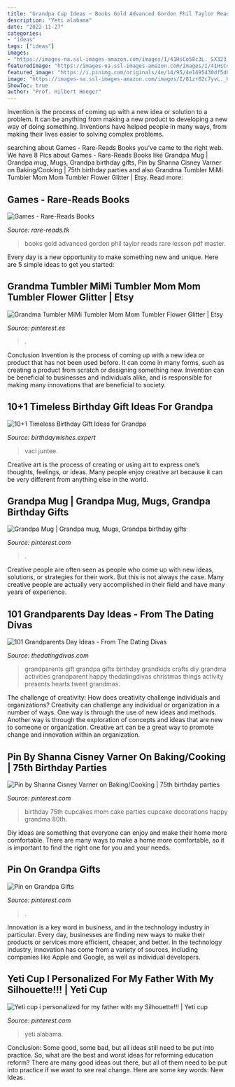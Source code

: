 ```yaml
---
title: "Grandpa Cup Ideas ~ Books Gold Advanced Gordon Phil Taylor Reads Rare Lesson Pdf Master"
description: "Yeti alabama"
date: "2022-11-27"
categories:
- "ideas"
tags: ["ideas"]
images:
- "https://images-na.ssl-images-amazon.com/images/I/41HsCo58c3L._SX323_BO1,204,203,200_.jpg"
featuredImage: "https://images-na.ssl-images-amazon.com/images/I/41HsCo58c3L._SX323_BO1,204,203,200_.jpg"
featured_image: "https://i.pinimg.com/originals/4e/14/95/4e1495430df5d8995d7a2d0ee43723db.jpg"
image: "https://images-na.ssl-images-amazon.com/images/I/81zr82c7yvL._UX679_.jpg"
ShowToc: true
author: "Prof. Hilbert Hoeger"
---
```



Invention is the process of coming up with a new idea or solution to a problem. It can be anything from making a new product to developing a new way of doing something. Inventions have helped people in many ways, from making their lives easier to solving complex problems.

	

		
searching about Games - Rare-Reads Books you've came to the right web. We have 8 Pics about Games - Rare-Reads Books like Grandpa Mug | Grandpa mug, Mugs, Grandpa birthday gifts, Pin by Shanna Cisney Varner on Baking/Cooking | 75th birthday parties and also Grandma Tumbler MiMi Tumbler Mom Mom Tumbler Flower Glitter | Etsy. Read more:
		
    
## Games - Rare-Reads Books

<img loading=lazy src="https://images-na.ssl-images-amazon.com/images/I/41HsCo58c3L._SX323_BO1,204,203,200_.jpg" onerror="this.onerror=null;this.src='https://tse1.mm.bing.net/th?id=OIP.obA2UeTtZ7GdamOJpLDQ5QAAAA&amp;pid=15.1';" alt="Games - Rare-Reads Books">

_Source: rare-reads.tk_

>books gold advanced gordon phil taylor reads rare lesson pdf master. 

	

Every day is a new opportunity to make something new and unique. Here are 5 simple ideas to get you started: 

    
## Grandma Tumbler MiMi Tumbler Mom Mom Tumbler Flower Glitter | Etsy

<img loading=lazy src="https://i.pinimg.com/originals/2c/7e/fb/2c7efb72581ccc540d33769d0a66b2e7.jpg" onerror="this.onerror=null;this.src='https://tse1.mm.bing.net/th?id=OIP.VEdtGtdsRO0Ji22rck8fUgHaJ4&amp;pid=15.1';" alt="Grandma Tumbler MiMi Tumbler Mom Mom Tumbler Flower Glitter | Etsy">

_Source: pinterest.es_

>. 

	

Conclusion
Invention is the process of coming up with a new idea or product that has not been used before. It can come in many forms, such as creating a product from scratch or designing something new. Invention can be beneficial to businesses and individuals alike, and is responsible for making many innovations that are beneficial to society.

    
## 10+1 Timeless Birthday Gift Ideas For Grandpa

<img loading=lazy src="https://images-na.ssl-images-amazon.com/images/I/81zr82c7yvL._UX679_.jpg" onerror="this.onerror=null;this.src='https://tse1.mm.bing.net/th?id=OIP.uL0ltzRzVfviLcUjHLw_1wHaG7&amp;pid=15.1';" alt="10+1 Timeless Birthday Gift Ideas for Grandpa">

_Source: birthdaywishes.expert_

>vaci juntee. 

	

Creative art is the process of creating or using art to express one’s thoughts, feelings, or ideas. Many people enjoy creative art because it can be very different from anything else in the world.

    
## Grandpa Mug | Grandpa Mug, Mugs, Grandpa Birthday Gifts

<img loading=lazy src="https://i.pinimg.com/originals/4e/14/95/4e1495430df5d8995d7a2d0ee43723db.jpg" onerror="this.onerror=null;this.src='https://tse4.mm.bing.net/th?id=OIP.Y8dZZBVWkjiMPTfDWqe1JQHaHl&amp;pid=15.1';" alt="Grandpa Mug | Grandpa mug, Mugs, Grandpa birthday gifts">

_Source: pinterest.com_

>. 

	

Creative people are often seen as people who come up with new ideas, solutions, or strategies for their work. But this is not always the case. Many creative people are actually very accomplished in their field and have many years of experience.

    
## 101 Grandparents Day Ideas - From The Dating Divas

<img loading=lazy src="http://www.thedatingdivas.com/wp-content/uploads/2016/08/Grandparents-Day-6-10.jpg" onerror="this.onerror=null;this.src='https://tse1.mm.bing.net/th?id=OIP.E7v9eMym0cUwBgnGv49DkwHaMy&amp;pid=15.1';" alt="101 Grandparents Day Ideas - From The Dating Divas">

_Source: thedatingdivas.com_

>grandparents gift grandpa gifts birthday grandkids crafts diy grandma activities grandparent happy thedatingdivas christmas things activity presents hearts tweet grandmas. 

	

The challenge of creativity: How does creativity challenge individuals and organizations?
Creativity can challenge any individual or organization in a number of ways. One way is through the use of new ideas and methods. Another way is through the exploration of concepts and ideas that are new to someone or organization. Creative art can be a great way to promote change and innovation within an organization.

    
## Pin By Shanna Cisney Varner On Baking/Cooking | 75th Birthday Parties

<img loading=lazy src="https://i.pinimg.com/736x/1f/0a/56/1f0a5600ffefcee88bf3257afdd9d0d2--red-cupcakes-birthday-cupcakes.jpg" onerror="this.onerror=null;this.src='https://tse2.mm.bing.net/th?id=OIP.bzspYSpbrjgNXHFbQQyF7AHaJ4&amp;pid=15.1';" alt="Pin by Shanna Cisney Varner on Baking/Cooking | 75th birthday parties">

_Source: pinterest.com_

>birthday 75th cupcakes mom cake parties cupcake decorations happy grandma 80th. 

	

Diy ideas are something that everyone can enjoy and make their home more comfortable. There are many ways to make a home more comfortable, so it is important to find the right one for you and your needs.

    
## Pin On Grandpa Gifts

<img loading=lazy src="https://i.pinimg.com/736x/16/34/a0/1634a0fd664e9bc30e6e7d9db5e8e793.jpg" onerror="this.onerror=null;this.src='https://tse2.mm.bing.net/th?id=OIP.pT73CMn6coQ87lXqT1h7uQHaLH&amp;pid=15.1';" alt="Pin on Grandpa Gifts">

_Source: pinterest.com_

>. 

	

Innovation is a key word in business, and in the technology industry in particular. Every day, businesses are finding new ways to make their products or services more efficient, cheaper, and better. In the technology industry, innovation has come from a variety of sources, including companies like Apple and Google, as well as individual developers.

    
## Yeti Cup I Personalized For My Father With My Silhouette!!! | Yeti Cup

<img loading=lazy src="https://i.pinimg.com/originals/9d/e2/27/9de227ff2f21782b478d95a75ea2b345.jpg" onerror="this.onerror=null;this.src='https://tse3.mm.bing.net/th?id=OIP.DyWm0YzJBI-z6_1yiqmnFgHaOy&amp;pid=15.1';" alt="Yeti cup i personalized for my father with my Silhouette!!! | Yeti cup">

_Source: pinterest.com_

>yeti alabama. 

	

Conclusion: Some good, some bad, but all ideas still need to be put into practice.
So, what are the best and worst ideas for reforming education reform? There are many good ideas out there, but all of them need to be put into practice if we want to see real change. Here are some key words: New Ideas.

